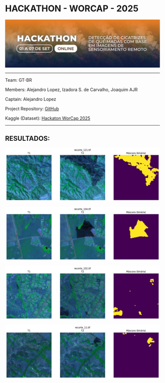 # HACKATHON - WORCAP - 2025


![](https://github.com/IzadoraSC/hackathon_workcap_2025/blob/main/hackathon_2025.png)

---
Team: GT-BR

Members: Alejandro Lopez, Izadora S. de Carvalho, Joaquim AJR

Captain: Alejandro Lopez

Project Repository: [GitHub](https://github.com/IzadoraSC/hackathon_workcap_2025)

Kaggle (Dataset): [Hackaton WorCap 2025](https://www.kaggle.com/competitions/worcap-2025)

---

## RESULTADOS:
![](https://github.com/IzadoraSC/hackathon_workcap_2025/blob/main/img/image1.jpg)

![](https://github.com/IzadoraSC/hackathon_workcap_2025/blob/main/img/image2.jpg)

![](https://github.com/IzadoraSC/hackathon_workcap_2025/blob/main/img/image3.jpg)

![](https://github.com/IzadoraSC/hackathon_workcap_2025/blob/main/img/image4.jpg)
